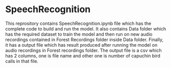 # SpeechRecognition

This reprository contains SpeechRecognition.ipynb file which has the complete code to build and run the model. It also contains Data folder which has the required dataset to train the model and then run on new audio recordings contained in Forest Recordings folder inside Data folder. Finally, it has a output file which has result produced after running the model on audio recordings in Forest recordings folder. The output file is a csv which has 2 columns, one is file name and other one is number of capuchin bird calls in that file.
